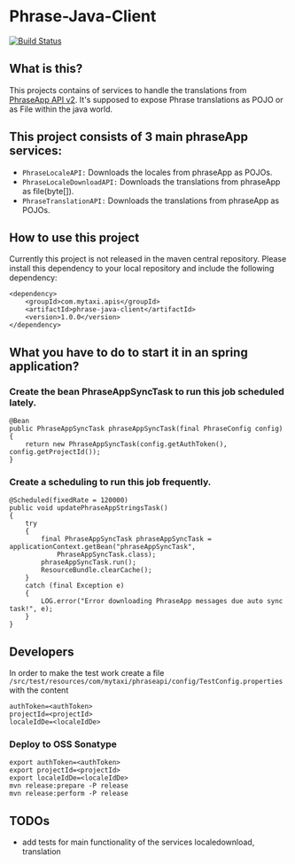 # Phrase-Java-Client 
[![Build Status](https://travis-ci.org/mytaxi/phrase-java-client.svg?branch=master)](https://travis-ci.org/mytaxi/phrase-java-client)

## What is this?
This projects contains of services to handle the translations from [PhraseApp API v2](http://docs.phraseapp.com/api/v2/).
It's supposed to expose Phrase translations as POJO or as File within the java world.

## This project consists of 3 main phraseApp services:
- `PhraseLocaleAPI:` Downloads the locales from phraseApp as POJOs.
- `PhraseLocaleDownloadAPI:` Downloads the translations from phraseApp as file(byte[]).
- `PhraseTranslationAPI:` Downloads the translations from phraseApp as POJOs.


## How to use this project
Currently this project is not released in the maven central repository.
Please install this dependency to your local repository and include the following dependency:
```
<dependency>
    <groupId>com.mytaxi.apis</groupId>
    <artifactId>phrase-java-client</artifactId>
    <version>1.0.0</version>
</dependency>
```


## What you have to do to start it in an spring application?

### Create the bean PhraseAppSyncTask to run this job scheduled lately.

    @Bean
    public PhraseAppSyncTask phraseAppSyncTask(final PhraseConfig config)
    {
        return new PhraseAppSyncTask(config.getAuthToken(), config.getProjectId());
    }

### Create a scheduling to run this job frequently.

    @Scheduled(fixedRate = 120000)
    public void updatePhraseAppStringsTask()
    {
        try
        {
            final PhraseAppSyncTask phraseAppSyncTask = applicationContext.getBean("phraseAppSyncTask",
                PhraseAppSyncTask.class);
            phraseAppSyncTask.run();
            ResourceBundle.clearCache();
        }
        catch (final Exception e)
        {
            LOG.error("Error downloading PhraseApp messages due auto sync task!", e);
        }
    }

## Developers
In order to make the test work create a file `/src/test/resources/com/mytaxi/phraseapi/config/TestConfig.properties` with the content
```properties
authToken=<authToken>
projectId=<projectId>
localeIdDe=<localeIdDe>
```

### Deploy to OSS Sonatype
```
export authToken=<authToken>
export projectId=<projectId>
export localeIdDe=<localeIdDe>
mvn release:prepare -P release
mvn release:perform -P release
```

## TODOs
- add tests for main functionality of the services localedownload, translation

